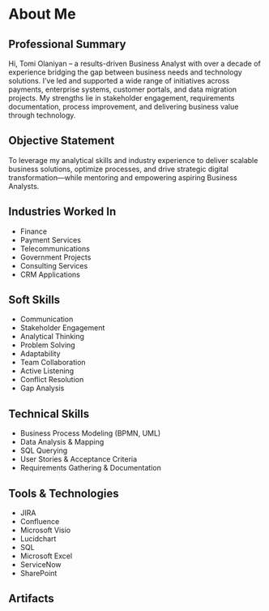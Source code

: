 # About Me

## Professional Summary
Hi, Tomi Olaniyan – a results-driven Business Analyst with over a decade of experience bridging the gap between business needs and technology solutions. I’ve led and supported a wide range of initiatives across payments, enterprise systems, customer portals, and data migration projects. My strengths lie in stakeholder engagement, requirements documentation, process improvement, and delivering business value through technology.

## Objective Statement
To leverage my analytical skills and industry experience to deliver scalable business solutions, optimize processes, and drive strategic digital transformation—while mentoring and empowering aspiring Business Analysts.

## Industries Worked In
- Finance  
- Payment Services  
- Telecommunications  
- Government Projects  
- Consulting Services  
- CRM Applications  

## Soft Skills
- Communication  
- Stakeholder Engagement  
- Analytical Thinking  
- Problem Solving  
- Adaptability  
- Team Collaboration  
- Active Listening  
- Conflict Resolution
- Gap Analysis  

## Technical Skills
- Business Process Modeling (BPMN, UML)  
- Data Analysis & Mapping  
- SQL Querying  
- User Stories & Acceptance Criteria  
- Requirements Gathering & Documentation  

## Tools & Technologies
- JIRA  
- Confluence  
- Microsoft Visio  
- Lucidchart  
- SQL  
- Microsoft Excel  
- ServiceNow  
- SharePoint

## Artifacts
